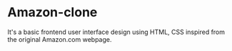 # Amazon-clone
It's a basic frontend user interface design using HTML, CSS inspired from the original Amazon.com webpage.
